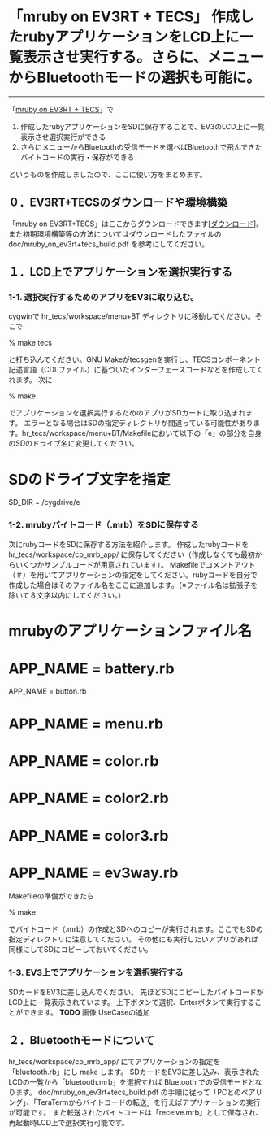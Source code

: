 # 「mruby on EV3RT + TECS」 作成したrubyアプリケーションをLCD上に一覧表示させ実行する。さらに、メニューからBluetoothモードの選択も可能に。
---
「[mruby on EV3RT + TECS](http://dev.toppers.jp/trac_user/contrib/wiki/tecs)」で
1. 作成したrubyアプリケーションをSDに保存することで、EV3のLCD上に一覧表示させ選択実行ができる
1. さらにメニューからBluetoothの受信モードを選べばBluetoothで飛んできたバイトコードの実行・保存ができる

というものを作成しましたので、ここに使い方をまとめます。

## ０．EV3RT+TECSのダウンロードや環境構築
「mruby on EV3RT+TECS」はここからダウンロードできます[[ダウンロード](http://dev.toppers.jp/trac_user/contrib/wiki/tecs)]。
また初期環境構築等の方法についてはダウンロードしたファイルの doc/mruby_on_ev3rt+tecs_build.pdf を参考にしてください。


## １．LCD上でアプリケーションを選択実行する

### 1-1. 選択実行するためのアプリをEV3に取り込む。
cygwinで hr_tecs/workspace/menu+BT ディレクトリに移動してください。そこで

  % make tecs

と打ち込んでください。GNU Makeがtecsgenを実行し、TECSコンポーネント記述言語（CDLファイル）に基づいたインターフェースコードなどを作成してくれます。
次に

  % make

でアプリケーションを選択実行するためのアプリがSDカードに取り込まれます。
エラーとなる場合はSDの指定ディレクトリが間違っている可能性があります。hr_tecs/workspace/menu+BT/Makefileにおいて以下の「e」の部分を自身のSDのドライブ名に変更してください。

  # SDのドライブ文字を指定
  SD_DIR = /cygdrive/e

### 1-2. mrubyバイトコード（.mrb）をSDに保存する
次にrubyコードをSDに保存する方法を紹介します。
作成したrubyコードを hr_tecs/workspace/cp_mrb_app/ に保存してください（作成しなくても最初からいくつかサンプルコードが用意されています）。
Makefileでコメントアウト（＃）を用いてアプリケーションの指定をしてください。rubyコードを自分で作成した場合はそのファイル名をここに追加します。（※ファイル名は拡張子を除いて８文字以内にしてください。）

  #  mrubyのアプリケーションファイル名
  # APP_NAME = battery.rb
  APP_NAME = button.rb
  # APP_NAME = menu.rb
  # APP_NAME = color.rb
  # APP_NAME = color2.rb
  # APP_NAME = color3.rb
  # APP_NAME = ev3way.rb

Makefileの準備ができたら

  % make

でバイトコード（.mrb）の作成とSDへのコピーが実行されます。ここでもSDの指定ディレクトリに注意してください。
その他にも実行したいアプリがあれば同様にしてSDにコピーしておいてください。

### 1-3. EV3上でアプリケーションを選択実行する
SDカードをEV3に差し込んでください。
先ほどSDにコピーしたバイトコードがLCD上に一覧表示されています。
上下ボタンで選択、Enterボタンで実行することができます。
**TODO**
画像
UseCaseの追加

## ２．Bluetoothモードについて
hr_tecs/workspace/cp_mrb_app/ にてアプリケーションの指定を「bluetooth.rb」にし make します。
SDカードをEV3に差し込み、表示されたLCDの一覧から「bluetooth.mrb」を選択すれば Bluetooth での受信モードとなります。
doc/mruby_on_ev3rt+tecs_build.pdf の手順に従って「PCとのペアリング」、「TeraTermからバイトコードの転送」を行えばアプリケーションの実行が可能です。
また転送されたバイトコードは「receive.mrb」として保存され、再起動時LCD上で選択実行可能です。
